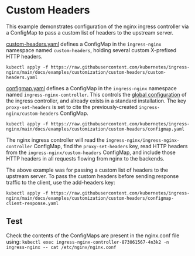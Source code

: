 # Custom Headers

This example demonstrates configuration of the nginx ingress controller via
a ConfigMap to pass a custom list of headers to the upstream
server.

[custom-headers.yaml](custom-headers.yaml) defines a ConfigMap in the `ingress-nginx` namespace named `custom-headers`, holding several custom X-prefixed HTTP headers.

```console
kubectl apply -f https://raw.githubusercontent.com/kubernetes/ingress-nginx/main/docs/examples/customization/custom-headers/custom-headers.yaml
```

[configmap.yaml](configmap.yaml) defines a ConfigMap in the `ingress-nginx` namespace named `ingress-nginx-controller`. This controls the [global configuration](../../../user-guide/nginx-configuration/configmap.md) of the ingress controller, and already exists in a standard installation. The key `proxy-set-headers` is set to cite the previously-created `ingress-nginx/custom-headers` ConfigMap.

```console
kubectl apply -f https://raw.githubusercontent.com/kubernetes/ingress-nginx/main/docs/examples/customization/custom-headers/configmap.yaml
```

The nginx ingress controller will read the `ingress-nginx/ingress-nginx-controller` ConfigMap, find the `proxy-set-headers` key, read HTTP headers from the `ingress-nginx/custom-headers` ConfigMap, and include those HTTP headers in all requests flowing from nginx to the backends.


The above example was for passing a custom list of headers to the upstream server.
To pass the custom headers before sending response traffic to the client, use the add-headers key:

```console
kubectl apply -f https://raw.githubusercontent.com/kubernetes/ingress-nginx/main/docs/examples/customization/custom-headers/configmap-client-response.yaml
```

## Test

Check the contents of the ConfigMaps are present in the nginx.conf file using:
`kubectl exec ingress-nginx-controller-873061567-4n3k2 -n ingress-nginx -- cat /etc/nginx/nginx.conf`
